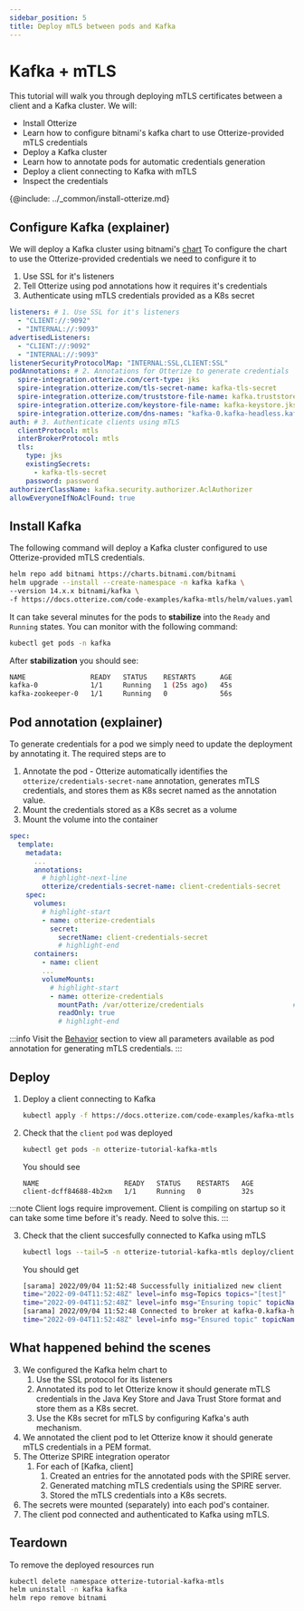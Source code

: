 ```yaml
---
sidebar_position: 5
title: Deploy mTLS between pods and Kafka
---
```


# Kafka + mTLS

This tutorial will walk you through deploying mTLS certificates between a client and a Kafka cluster.
We will:

- Install Otterize
- Learn how to configure bitnami's kafka chart to use Otterize-provided mTLS credentials
- Deploy a Kafka cluster
- Learn how to annotate pods for automatic credentials generation
- Deploy a client connecting to Kafka with mTLS
- Inspect the credentials

{@include: ../_common/install-otterize.md}

## Configure Kafka (explainer)

We will deploy a Kafka cluster using bitnami's [chart](https://github.com/bitnami/charts/tree/master/bitnami/kafka)
To configure the chart to use the Otterize-provided credentials we need to configure it to

1. Use SSL for it's listeners
2. Tell Otterize using pod annotations how it requires it's credentials
3. Authenticate using mTLS credentials provided as a K8s secret

```yaml
listeners: # 1. Use SSL for it's listeners
  - "CLIENT://:9092"
  - "INTERNAL://:9093"
advertisedListeners:
  - "CLIENT://:9092"
  - "INTERNAL://:9093"
listenerSecurityProtocolMap: "INTERNAL:SSL,CLIENT:SSL"
podAnnotations: # 2. Annotations for Otterize to generate credentials
  spire-integration.otterize.com/cert-type: jks
  spire-integration.otterize.com/tls-secret-name: kafka-tls-secret
  spire-integration.otterize.com/truststore-file-name: kafka.truststore.jks
  spire-integration.otterize.com/keystore-file-name: kafka-keystore.jks
  spire-integration.otterize.com/dns-names: "kafka-0.kafka-headless.kafka.svc.cluster.local,kafka.kafka.svc.cluster.local"
auth: # 3. Authenticate clients using mTLS
  clientProtocol: mtls
  interBrokerProtocol: mtls
  tls:
    type: jks
    existingSecrets:
      - kafka-tls-secret
    password: password
authorizerClassName: kafka.security.authorizer.AclAuthorizer
allowEveryoneIfNoAclFound: true
```

## Install Kafka

The following command will deploy a Kafka cluster configured to use Otterize-provided mTLS credentials.

 ```bash
 helm repo add bitnami https://charts.bitnami.com/bitnami
 helm upgrade --install --create-namespace -n kafka kafka \
 --version 14.x.x bitnami/kafka \
 -f https://docs.otterize.com/code-examples/kafka-mtls/helm/values.yaml
 ```

It can take several minutes for the pods to **stabilize** into the `Ready` and `Running` states. You can monitor with
the following command:

 ```bash
kubectl get pods -n kafka
 ```

After **stabilization** you should see:

 ```bash
 NAME                READY   STATUS    RESTARTS      AGE
kafka-0             1/1     Running   1 (25s ago)   45s
kafka-zookeeper-0   1/1     Running   0             56s
 ```

## Pod annotation  (explainer)

To generate credentials for a pod we simply need to update the deployment by annotating it.
The required steps are to

1. Annotate the pod - Otterize automatically identifies the `otterize/credentials-secret-name` annotation, generates
   mTLS credentials, and stores them as K8s secret named as the annotation value.
2. Mount the credentials stored as a K8s secret as a volume
3. Mount the volume into the container

```yaml
spec:
  template:
    metadata:
      ...
      annotations:
        # highlight-next-line
        otterize/credentials-secret-name: client-credentials-secret       # 1 Generate credentials
    spec:
      volumes:
        # highlight-start
        - name: otterize-credentials
          secret:
            secretName: client-credentials-secret                      # 2 Mount credentials as a volume
            # highlight-end
      containers:
        - name: client
        ...
        volumeMounts:
          # highlight-start
          - name: otterize-credentials
            mountPath: /var/otterize/credentials                      # 3 Mount volume into container 
            readOnly: true
            # highlight-end
```

:::info
Visit the [Behavior](/documentation/credential-operator/behavior) section to view all parameters available as pod
annotation for generating mTLS credentials.
:::

## Deploy

1. Deploy a client connecting to Kafka
    ```bash
    kubectl apply -f https://docs.otterize.com/code-examples/kafka-mtls/all.yaml
    ```
2. Check that the `client` `pod` was deployed
   ```bash
   kubectl get pods -n otterize-tutorial-kafka-mtls
   ```
   You should see
   ```
   NAME                     READY   STATUS    RESTARTS   AGE
   client-dcff84688-4b2xm   1/1     Running   0          32s
   ```

:::note
Client logs require improvement. Client is compiling on startup so it can take some time before it's ready.
Need to solve this.
:::

3. Check that the client succesfully connected to Kafka using mTLS
    ```bash
    kubectl logs --tail=5 -n otterize-tutorial-kafka-mtls deploy/client
    ```
   You should get
    ```bash
    [sarama] 2022/09/04 11:52:48 Successfully initialized new client
    time="2022-09-04T11:52:48Z" level=info msg=Topics topics="[test]"
    time="2022-09-04T11:52:48Z" level=info msg="Ensuring topic" topicName=test
    [sarama] 2022/09/04 11:52:48 Connected to broker at kafka-0.kafka-headless.kafka.svc.cluster.local:9092 (registered as #0)
    time="2022-09-04T11:52:48Z" level=info msg="Ensured topic" topicName=test
    ```

## What happened behind the scenes

3. We configured the Kafka helm chart to
    1. Use the SSL protocol for its listeners
    2. Annotated its pod to let Otterize know it should generate mTLS credentials in the Java Key Store and Java Trust
       Store format and store them as a K8s secret.
    3. Use the K8s secret for mTLS by configuring Kafka's auth mechanism.
4. We annotated the client pod to let Otterize know it should generate mTLS credentials in a PEM format.
5. The Otterize SPIRE integration operator
    1. For each of [Kafka, client]
        1. Created an entries for the annotated pods with the SPIRE server.
        2. Generated matching mTLS credentials using the SPIRE server.
        3. Stored the mTLS credentials into a K8s secrets.
6. The secrets were mounted (separately) into each pod's container.
7. The client pod connected and authenticated to Kafka using mTLS.

## Teardown

To remove the deployed resources run

```bash
kubectl delete namespace otterize-tutorial-kafka-mtls
helm uninstall -n kafka kafka
helm repo remove bitnami
```